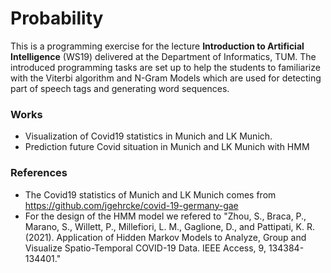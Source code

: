 # Probability

This is a programming exercise for the lecture **Introduction to Artificial Intelligence** (WS19) delivered at the  Department of Informatics, TUM. The introduced programming tasks are set up to help the students to familiarize with the Viterbi algorithm and N-Gram Models which are used for detecting part of speech tags and generating word sequences.

### Works

- Visualization of Covid19 statistics in Munich and LK Munich.
- Prediction future Covid situation in Munich and LK Munich with HMM

### References

- The Covid19 statistics of Munich and LK Munich comes from https://github.com/jgehrcke/covid-19-germany-gae
- For the design of the HMM model we refered to "Zhou, S., Braca, P., Marano, S., Willett, P., Millefiori, L. M., Gaglione, D., and Pattipati, K. R. (2021). Application of Hidden Markov Models to Analyze, Group and Visualize Spatio-Temporal COVID-19 Data. IEEE Access, 9, 134384-134401."